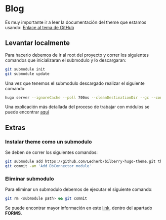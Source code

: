 # Blog

Es muy importante ir a leer la documentación del theme que estamos usando: [Enlace al tema de GitHub](https://github.com/Lednerb/bilberry-hugo-theme/tree/master/v4)

## Levantar localmente

Para hacerlo debemos de ir al root del proyecto y correr los siguientes comandos que inicializaran el submodulo y lo descargaran:

```bash
git submodule init
git submodule update
```

Una vez que tenemos el submodulo descargado realizar el siguiente comando:

```bash
hugo server --ignoreCache --poll 700ms --cleanDestinationDir --gc --config config-local.toml
```

Una explicación más detallada del proceso de trabajar con módulos se puede encontrar [aquí](https://git-scm.com/book/en/v2/Git-Tools-Submodules)

## Extras

### Instalar theme como un submodulo

Se deben de correr los siguientes comandos:

```bash
git submodule add https://github.com/Lednerb/bilberry-hugo-theme.git themes/bilberry-hugo-theme
git commit -am 'Add DbConnector module'
```

### Eliminar submodulo

Para eliminar un submodulo debemos de ejecutar el siguiente comando:

```bash
git rm <submodule path> && git commit
```

Se puede encontrar mayor información en este [link](https://git-scm.com/docs/gitsubmodules), dentro del apartado **FORMS**.
